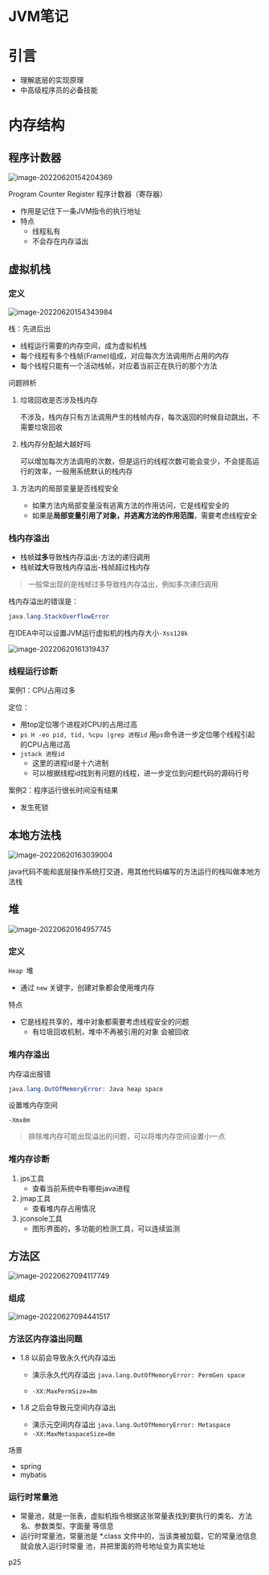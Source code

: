 # JVM笔记

# 引言

* 理解底层的实现原理
* 中高级程序员的必备技能

# 内存结构

## 程序计数器

![image-20220620154204369](imgs/image-20220620154204369.png)

Program Counter Register 程序计数器（寄存器）

* 作用是记住下一条JVM指令的执行地址
* 特点
  * 线程私有
  * 不会存在内存溢出

## 虚拟机栈

### 定义

![image-20220620154343984](imgs/image-20220620154343984.png)

栈：先进后出

* 线程运行需要的内存空间，成为虚拟机栈
* 每个线程有多个栈帧(Frame)组成，对应每次方法调用所占用的内存
* 每个线程只能有一个活动栈帧，对应着当前正在执行的那个方法

问题辨析

1. 垃圾回收是否涉及栈内存

   不涉及，栈内存只有方法调用产生的栈帧内存，每次返回的时候自动跳出，不需要垃圾回收

2. 栈内存分配越大越好吗

   可以增加每次方法调用的次数，但是运行的线程次数可能会变少，不会提高运行的效率，一般用系统默认的栈内存

3. 方法内的局部变量是否线程安全

   * 如果方法内局部变量没有逃离方法的作用访问，它是线程安全的
   * 如果是**局部变量引用了对象，并逃离方法的作用范围**，需要考虑线程安全

### 栈内存溢出

* 栈帧**过多**导致栈内存溢出-方法的递归调用
* 栈帧**过大**导致栈内存溢出-栈帧超过栈内存

> 一般常出现的是栈帧过多导致栈内存溢出，例如多次递归调用

栈内存溢出的错误是：

```java
java.lang.StackOverflowError
```

在IDEA中可以设置JVM运行虚拟机的栈内存大小`-Xss128k`

![image-20220620161319437](imgs/image-20220620161319437.png)

### 线程运行诊断

案例1：CPU占用过多

定位：

* 用top定位哪个进程对CPU的占用过高
* `ps H -eo pid, tid, %cpu |grep 进程id` 用`ps`命令进一步定位哪个线程引起的CPU占用过高
* `jstack 进程id`
  * 这里的进程id是十六进制
  * 可以根据线程id找到有问题的线程，进一步定位到问题代码的源码行号

案例2：程序运行很长时间没有结果

* 发生死锁

## 本地方法栈

![image-20220620163039004](imgs/image-20220620163039004.png)

java代码不能和底层操作系统打交道，用其他代码编写的方法运行的栈叫做本地方法栈

## 堆

![image-20220620164957745](imgs/image-20220620164957745.png)

### 定义

`Heap `堆

* 通过 `new` 关键字，创建对象都会使用堆内存

特点

* 它是线程共享的，堆中对象都需要考虑线程安全的问题
  * 有垃圾回收机制，堆中不再被引用的对象																			会被回收

### 堆内存溢出

内存溢出报错

```java
java.lang.OutOfMemoryError: Java heap space
```

设置堆内存空间

```
-Xmx8m
```

> 排除堆内存可能出现溢出的问题，可以将堆内存空间设置小一点

### 堆内存诊断

1. jps工具
   * 查看当前系统中有哪些java进程
2. jmap工具
   * 查看堆内存占用情况
3. jconsole工具
   * 图形界面的，多功能的检测工具，可以连续监测

## 方法区

![image-20220627094117749](imgs/image-20220627094117749.png)

### 组成

![image-20220627094441517](imgs/image-20220627094441517.png)

### 方法区内存溢出问题

* 1.8 以前会导致永久代内存溢出

  * 演示永久代内存溢出 `java.lang.OutOfMemoryError: PermGen space`

  * `-XX:MaxPermSize=8m`

* 1.8 之后会导致元空间内存溢出

  * 演示元空间内存溢出 `java.lang.OutOfMemoryError: Metaspace `
  * `-XX:MaxMetaspaceSize=8m`

场景

* spring
* mybatis

### 运行时常量池

* 常量池，就是一张表，虚拟机指令根据这张常量表找到要执行的类名、方法名、参数类型、字面量 等信息
* 运行时常量池，常量池是 *.class 文件中的，当该类被加载，它的常量池信息就会放入运行时常量 池，并把里面的符号地址变为真实地址

p25

























